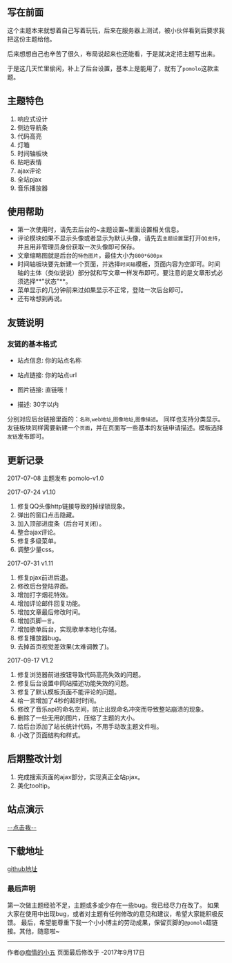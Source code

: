 ## 写在前面
这个主题本来就想着自己写着玩玩，后来在服务器上测试，被小伙伴看到后要求我把这份主题给他。

后来想想自己也辛苦了很久，布局说起来也还能看，于是就决定把主题写出来。

于是这几天忙里偷闲，补上了后台设置，基本上是能用了，就有了`pomolo`这款主题。

## 主题特色
1. 响应式设计
2. 侧边导航条
3. 代码高亮
4. 灯箱
5. 时间轴板块
6. 贴吧表情
7. ajax评论
8. 全站pjax
9. 音乐播放器

## 使用帮助
- 第一次使用时，请先去后台的~主题设置~里面设置相关信息。
- 评论模块如果不显示头像或者显示为默认头像，请先去`主题设置`里打开`QQ支持`，并且用非管理员身份获取一次头像即可保存。
- 文章缩略图就是后台的`特色图片`，最佳大小为`800*600px`
- 时间轴板块要先新建一个页面，并选择`时间轴`模板，页面内容为空即可。时间轴的主体（类似说说）部分就和写文章一样发布即可。要注意的是文章形式必须选择**"状态"**。
- 菜单显示的几分钟前来过如果显示不正常，登陆一次后台即可。
- 还有啥想到再说。

## 友链说明
### 友链的基本格式
- 站点信息: 你的站点名称

- 站点链接: 你的站点url

- 图片链接: 直链哦！

- 描述: 30字以内

分别对应后台链接里面的：`名称`,`web地址`,`图像地址`,`图像描述`。
同样也支持分类显示。
友链板块同样需要新建一个`页面`，并在页面写一些基本的友链申请描述。模板选择`友链`发布即可。

## 更新记录
2017-07-08
主题发布  pomolo-v1.0

2017-07-24 v1.10
1. 修复QQ头像http链接导致的掉绿锁现象。
2. 弹出的窗口点击隐藏。
3. 加入顶部进度条（后台可关闭）。
4. 整合ajax评论。
5. 修复多级菜单。
6. 调整少量css。

2017-07-31 v1.11
1. 修复pjax前进后退。
2. 修改后台登陆界面。
3. 增加打字烟花特效。
4. 增加评论邮件回复功能。
5. 增加文章最后修改时间。
6. 增加页脚`一言`。
7. 增加歌单后台，实现歌单本地化存储。
8. 修复播放器bug。
9. 去掉首页视觉差效果(太难调教了)。

2017-09-17 V1.2
1. 修复浏览器前进按钮导致代码高亮失效的问题。
2. 修复后台设置中网站描述功能失效的问题。
3. 修复了默认模板页面不能评论的问题。
4. 给一言增加了4秒的超时时间。
5. 修改了音乐api的命名空间，防止出现命名冲突而导致整站崩溃的现象。
6. 删除了一些无用的图片，压缩了主题的大小。
7. 给后台添加了站长统计代码，不用手动改主题文件啦。
8. 小改了页面结构和样式。

## 后期整改计划
1. 完成搜索页面的ajax部分，实现真正全站pjax。
2. 美化tooltip。

## 站点演示
[--点击我--][1]
## 下载地址
[github地址][2]
 
### 最后声明
第一次做主题经验不足，主题或多或少存在一些bug。我已经尽力在改了。
如果大家在使用中出现bug，或者对主题有任何修改的意见和建议，希望大家能积极反馈。
最后，希望能尊重下我一个小小博主的劳动成果，保留页脚的`@pomolo`超链接。其他，随意啦~

------

作者@[痴情的小五][1]
页面最后修改于 -2017年9月17日
	
  [1]: https://cherryml.com
  [2]: https://github.com/huzikai0424/pomelo
